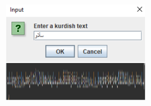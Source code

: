 


<img src="ScreenShots/text1.png" width="75%">
<img src="ScreenShots/text2.png" width="75%" height="100px">
